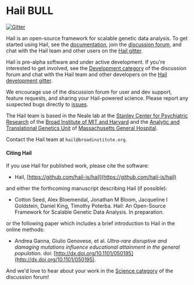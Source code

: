# Hail BULL

[![Gitter](https://badges.gitter.im/hail-is/hail.svg)](https://gitter.im/hail-is/hail?utm_source=badge&utm_medium=badge&utm_campaign=pr-badge)

Hail is an open-source framework for scalable genetic data analysis. To get started using Hail, see the [documentation](https://hail.is/docs/), join the [discussion forum](http://discuss.hail.is), and chat with the Hail team and other users on the [Hail gitter](https://gitter.im/hail-is/hail).

Hail is pre-alpha software and under active development. If you're interested to get involved, see the [Development category](http://discuss.hail.is/c/development) of the discussion forum and chat with the Hail team and other developers on the [Hail development gitter](https://gitter.im/hail-is/hail-dev).

We encourage use of the discussion forum for user and dev support, feature requests, and sharing your Hail-powered science. Please report any suspected bugs directly to [issues](https://github.com/hail-is/hail/issues).

The Hail team is based in the Neale lab at the [Stanley Center for Psychiatric Research](http://www.broadinstitute.org/scientific-community/science/programs/psychiatric-disease/stanley-center-psychiatric-research/stanle) of the [Broad Institute of MIT and Harvard](http://www.broadinstitute.org) and the [Analytic and Translational Genetics Unit](https://www.atgu.mgh.harvard.edu/) of [Massachusetts General Hospital](http://www.massgeneral.org/).

Contact the Hail team at `hail@broadinstitute.org`.

#### Citing Hail

If you use Hail for published work, please cite the software:

 - Hail, [https://github.com/hail-is/hail](https://github.com/hail-is/hail)

and either the forthcoming manuscript describing Hail (if possible):

 - Cotton Seed, Alex Bloemendal, Jonathan M Bloom, Jacqueline I Goldstein, Daniel King, Timothy Poterba.  Hail: An Open-Source Framework for Scalable Genetic Data Analysis.  In preparation.

or the following paper which includes a brief introduction to Hail in the online methods:

 - Andrea Ganna, Giulio Genovese, et al. _Ultra-rare disruptive and damaging mutations influence educational attainment in the general population_.  doi: [http://dx.doi.org/10.1101/050195](http://dx.doi.org/10.1101/050195).

And we'd love to hear about your work in the [Science category](http://discuss.hail.is/c/science) of the discussion forum!
